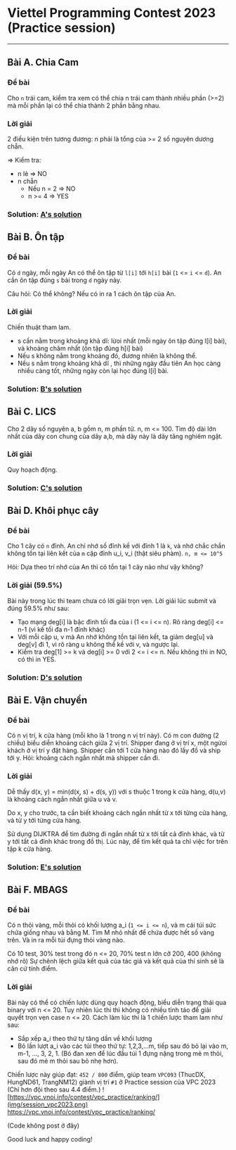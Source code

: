 # Viettel Programming Contest 2023 (Practice session)

-----

## Bài A. Chia Cam
### Đề bài
Cho `n` trái cam, kiểm tra xem có thể chia n trái cam thành nhiều phần (>=2) mà mỗi phần lại có thể chia thành 2 phần bằng nhau.

### Lời giải
2 điều kiện trên tương đương: n phải là tổng của >= 2 số nguyên dương chẵn.

=> Kiểm tra:
- n lẻ => NO
- n chẵn
  - Nếu n = 2 => NO
  - n >= 4 => YES 


### Solution: [A's solution](src/A_CAM.java)

## Bài B. Ôn tập
### Đề bài
Có `d` ngày, mỗi ngày An có thể ôn tập từ `l[i]` tới `h[i]` bài (`1` <= `i` <= `d`). 
An cần ôn tập đúng `s` bài trong `d` ngày này.

Câu hỏi: Có thể không? Nếu có in ra 1 cách ôn tập của An.

### Lời giải
Chiến thuật tham lam.
- s cần nằm trong khoảng khả dĩ: lừoi nhất (mỗi ngày ôn tập đúng l[i] bài), và khoảng chăm nhất (ôn tập đúng h[i] bài)
- Nếu s không nằm trong khoảng đó, đương nhiên là không thể.
- Nếu s nằm trong khoảng khả dĩ , thì những ngày đầu tiên An học càng nhiều càng tốt, những ngày còn lại học đúng l[i] bài. 


### Solution: [B's solution](src/B_ONTAP.java)

## Bài C. LICS
Cho 2 dãy số nguyên a, b gồm n, m phần tử. n, m <= 100.
Tìm độ dài lớn nhất của dãy con chung của dãy a,b, mà dãy này là dãy tăng nghiêm ngặt.

### Lời giải
Quy hoạch động.

### Solution: [C's solution](src/C_LIC.java)

## Bài D. Khôi phục cây
### Đề bài
Cho 1 cây có `n` đỉnh. An chỉ nhớ số đỉnh kề với đỉnh 1 là `k`, và nhớ chắc chắn không tồn tại liên kết của `m` cặp đỉnh u_i, v_i
(thật siêu phàm).
`n, m <= 10^5`

Hỏi: Dựa theo trí nhớ của An thì có tồn tại 1 cây nào như vậy không?

### Lời giải (59.5%)
Bài này trong lúc thi team chưa có lời giải trọn vẹn. Lời giải lúc submit và đúng 59.5% như sau:
- Tạo mạng deg[i] là bậc đỉnh tối đa của i (1 <= i <= n). Rõ ràng deg[i] <= n-1 (vì kề tối đa n-1 đỉnh khác)
- Với mỗi cặp u, v mà An nhớ không tồn tại liên kết, ta giảm deg[u] và deg[v] đi 1, vì rõ ràng u không thể kề với v, và ngược lại.
- Kiểm tra deg[1] >= k và deg[i] >= 0 với 2 <= i <= n. Nếu không thì in NO, có thì in YES.

### Solution: [D's solution](src/D_TREE.java)


## Bài E. Vận chuyển
### Đề bài
Có n vị trí, k cửa hàng (mỗi kho là 1 trong n vị trí này). 
Có m con đường (2 chiều) biểu diễn khoảng cách giữa 2 vị trí.
Shipper đang ở vị trí x, một ngừoi khách ở vị trí y đặt hàng. Shipper cần tới 1 cửa hàng nào đó lấy đồ và ship tới y.
Hỏi: khoảng cách ngắn nhất mà shipper cần đi.

### Lời giải
Dễ thấy d(x, y) = min(d(x, s) + d(s, y)) với s thuộc 1 trong k cửa hàng, d(u,v) là khoảng cách ngắn nhất giữa u và v.

Do x, y cho trước, ta cần biết khoảng cách ngắn nhất từ x tới từng cửa hàng, và từ y tới từng cửa hàng.

Sử dụng DIJKTRA để tìm đường đi ngắn nhất từ x tới tất cả đỉnh khác, và từ y tới tất cả đỉnh khác trong đồ thị.
Lúc này, để tìm kết quả ta chỉ việc for trên tập k cửa hàng.

### Solution: [E's solution](src/E_VC.java)

## Bài F. MBAGS

### Đề bài
Có n thỏi vàng, mỗi thỏi có khối lượng a_i (`1 <= i <= n`), và m cái túi sức chứa giống nhau và bằng M.
Tìm M nhỏ nhất để chứa được hết số vàng trên. Và in ra mỗi túi đựng thỏi vàng nào.

Có 10 test, 30% test trong đó n <= 20, 70% test n lớn cỡ 200, 400 (không nhớ rõ)
Sự chênh lệch giữa kết quả của tác giả và kết quả của thí sinh sẽ là căn cứ tính điểm.

### Lời giải
Bài này có thể có chiến lược dùng quy hoạch động, biểu diễn trạng thái qua binary với n <= 20.
Tuy nhiên lúc thi thì không có nhiều tỉnh táo để giải quyết trọn vẹn case n <= 20.
Cách làm lúc thi là 1 chiến lược tham lam như sau:
- Sắp xếp a_i theo thứ tự tăng dần về khối lượng
- Bỏ lần lượt a_i vào các túi theo thứ tự: 1,2,3,...m, tiếp sau đó bỏ lại vào m, m-1, ..., 3, 2, 1.
  (Bỏ đan xen để lúc đầu túi 1 đựng nặng trong mẻ m thỏi, sau đó mẻ m thỏi sau bỏ nhẹ hơn).

Chiến lược này giúp đạt: `452 / 800` điểm, giúp team `VPC093` (ThucDX, HungND61, TrangNM12) giành vị trí `#1` ở Practice session của VPC 2023 (Chỉ hơn đội theo sau 4.4 điểm.)
![https://vpc.vnoi.info/contest/vpc_practice/ranking/](img/session_vpc2023.png)
https://vpc.vnoi.info/contest/vpc_practice/ranking/

(Code không post ở đây)

Good luck and happy coding!

